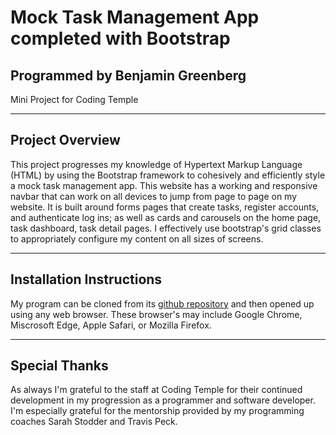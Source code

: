 # Mock Task Management App completed with Bootstrap
## Programmed by Benjamin Greenberg
Mini Project for Coding Temple

___
## Project Overview
This project progresses my knowledge of Hypertext Markup Language \(HTML\) by using the Bootstrap framework to cohesively and efficiently style a mock task management app. This website has a working and responsive navbar that can work on all devices to jump from page to page on my website. It is built around forms pages that create tasks, register accounts, and authenticate log ins; as well as cards and carousels on the home page, task dashboard, task detail pages. I effectively use bootstrap's grid classes to appropriately configure my content on all sizes of screens.

___
## Installation Instructions
My program can be cloned from its [github repository](https://github.com/BGreenberg79/CT_Module9_Mini_Project_Task_Management_Bootstrap) and then opened up using any web browser. These browser's may include Google Chrome, Miscrosoft Edge, Apple Safari, or Mozilla Firefox.

___
## Special Thanks
As always I'm grateful to the staff at Coding Temple for their continued development in my progression as a programmer and software developer. I'm especially grateful for the mentorship provided by my programming coaches Sarah Stodder and Travis Peck.
